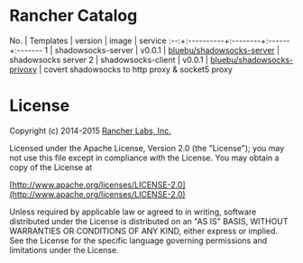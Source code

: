 # Rancher Catalog

No. | Templates | version | image | service
:--:+:----------+:--------+:------+:-------
1   | shadowsocks-server | v0.0.1 | [bluebu/shadowsocks-server](https://github.com/bluebu/shadowsocks-server) | shadowsocks server 
2   | shadowsocks-client | v0.0.1 | [bluebu/shadowsocks-privoxy](https://github.com/bluebu/shadowsocks-privoxy) | covert shadowsocks to http proxy & socket5 proxy

# License
Copyright (c) 2014-2015 [Rancher Labs, Inc.](http://rancher.com)

Licensed under the Apache License, Version 2.0 (the "License");
you may not use this file except in compliance with the License.
You may obtain a copy of the License at

[http://www.apache.org/licenses/LICENSE-2.0](http://www.apache.org/licenses/LICENSE-2.0)

Unless required by applicable law or agreed to in writing, software
distributed under the License is distributed on an "AS IS" BASIS,
WITHOUT WARRANTIES OR CONDITIONS OF ANY KIND, either express or implied.
See the License for the specific language governing permissions and
limitations under the License.